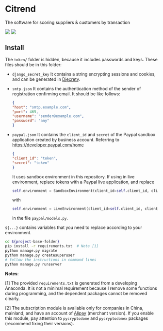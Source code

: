 # Citrend
 The software for scoring suppliers & customers by transaction

![](https://img.shields.io/badge/dependencies-Python%203.9-blue)
![](https://img.shields.io/badge/dependencies-Django%203.2-green)

## Install

The `token/` folder is hidden, because it includes passwords and keys. 
These files should be in this folder:
- `django_secret_key` It contains a string encrypting sessions and cookies, 
  and can be generated in [Djecrety](https://djecrety.ir/).
  
- `smtp.json` It contains the authentication method of the sender of registration confirming email. It should be like follows:
  
    ```json
  {
  "host": "smtp.example.com",
  "port": 465,
  "username": "sender@example.com",
  "password": "any"
  }
    ```
  
- `paypal.json` It contains the `client_id` and `secret` of the Paypal sandbox application created by business account. Referring to https://developer.paypal.com/home

  ```json
  {
  "client_id": "token",
  "secret": "token"
  }
  ```

  It uses sandbox environment in this repository. If using in live environment, replace tokens with a Paypal live application, and replace 

  ```python
  self.environment = SandboxEnvironment(client_id=self.client_id, client_secret=self.client_secret)
  ```

  with

  ```python
  self.environment = LiveEnvironment(client_id=self.client_id, client_secret=self.client_secret)
  ```

  in the file `paypal/models.py`.

`${...}` contains variables that you need to replace according to your 
environment.

```bash
cd ${project-base-folder}
pip install -r requirements.txt  # Note [1]
python manage.py migrate
python manage.py createsuperuser
# follow the instructions in command lines
python manage.py runserver
```

**Notes**:

[1] The provided `requirements.txt` is generated from a developing Anaconda.
It is not a minimal requirement because I remove some functions during 
programming, and the dependent packages cannot be removed clearly.

[2] The subscription module is available only for companies in China, mainland,
and have an account of [Alipay](https://b.alipay.com/index2.htm) (merchant 
version). If you enable this module, pay attention to `pycryptodome` and 
`pycryptodomex` packages (recommend fixing their versions).
